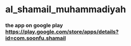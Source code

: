 # al_shamail_muhammadiyah
### the app on google play https://play.google.com/store/apps/details?id=com.soonfu.shamail
